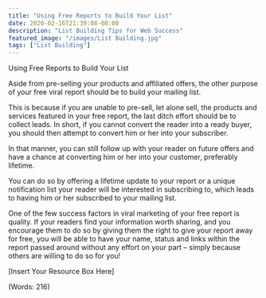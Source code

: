 ```yaml
---
title: "Using Free Reports to Build Your List"
date: 2020-02-16T21:39:08-08:00
description: "List Building Tips for Web Success"
featured_image: "/images/List Building.jpg"
tags: ["List Building"]
---
```


Using Free Reports to Build Your List


Aside from pre-selling your products and affiliated offers, the other purpose of your free viral report should be to build your mailing list.

This is because if you are unable to pre-sell, let alone sell, the products and services featured in your free report, the last ditch effort should be to collect leads. In short, if you cannot convert the reader into a ready buyer, you should then attempt to convert him or her into your subscriber.

In that manner, you can still follow up with your reader on future offers and have a chance at converting him or her into your customer, preferably lifetime.

You can do so by offering a lifetime update to your report or a unique notification list your reader will be interested in subscribing to, which leads to having him or her subscribed to your mailing list.

One of the few success factors in viral marketing of your free report is quality. If your readers find your information worth sharing, and you encourage them to do so by giving them the right to give your report away for free, you will be able to have your name, status and links within the report passed around without any effort on your part – simply because others are willing to do so for you!


[Insert Your Resource Box Here]

(Words: 216)


